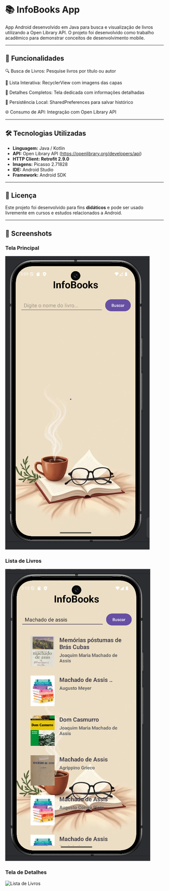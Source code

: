 # 📚 InfoBooks App

App Android desenvolvido em Java para busca e visualização de livros utilizando a Open Library API. O projeto foi desenvolvido como trabalho acadêmico para demonstrar conceitos de desenvolvimento mobile.

---

## 🎯 Funcionalidades

🔍 Busca de Livros: Pesquise livros por título ou autor

📱 Lista Interativa: RecyclerView com imagens das capas
    
📖 Detalhes Completos: Tela dedicada com informações detalhadas
    
💾 Persistência Local: SharedPreferences para salvar histórico
    
🌐 Consumo de API: Integração com Open Library API
    
---

## 🛠️ Tecnologias Utilizadas

- **Linguagem:** Java / Kotlin
- **API:** Open Library API (https://openlibrary.org/developers/api)
- **HTTP Client: Retrofit 2.9.0**
- **Imagens:** Picasso 2.71828
- **IDE:** Android Studio  
- **Framework:** Android SDK

---

## 📝 Licença

Este projeto foi desenvolvido para fins **didáticos** e pode ser usado livremente em cursos e estudos relacionados a Android.

---
## 📸 Screenshots

### Tela Principal
![Tela Principal](img/tela1.jpg)

### Lista de Livros
![Tela de Detalhes](img/tela2.jpg)

### Tela de Detalhes
![Lista de Livros](images/tela3.jpg)
